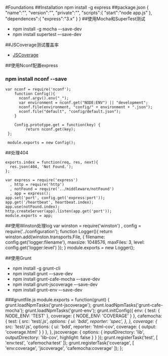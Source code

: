 #Foundations
##Installation
  npm install -g express
##package.json
  	{
        "name":"",
        "version":"",
        "private":"",
        "scripts":{
          "start":"node app.js"
        },
        "dependences":{
          "express":"3.x"
        }
  	}
##使用Mocha和SuperTest测试
  * npm install -g mocha –-save-dev
  * npm install supertest –-save-dev

##JSCoverage测试覆盖率
  * [JSCoverage](http://siliconforks.com/jscoverage/)

##使用Nconf配置express
### npm install nconf --save
  
    var nconf = require('nconf');
        function Config(){
          nconf.argv().env("_");
          var environment = nconf.get("NODE:ENV") || "development";     
          nconf.file(environment, "config/" + environment + ".json");    
          nconf.file("default", "config/default.json");
        }
    
    	Config.prototype.get = function(key) {
     		 return nconf.get(key);
   	 };
    
   	 module.exports = new Config();

##处理404

    exports.index = function(req, res, next){
      res.json(404, 'Not Found.');
    };
    
    var express = require('express')
      , http = require('http')
      , notFound = require('../middleware/notFound')
      , app = express();
    app.set('port', config.get('express:port'));
    app.get('/heartbeat', heartbeat.index);
    app.use(notFound.index);
    http.createServer(app).listen(app.get('port'));
    module.exports = app;

##使用Winston处理log
    var winston = require('winston')
      , config = require('../configuration');
    function Logger(){
      return winston.add(winston.transports.File, {
        filename: config.get('logger:filename'),
        maxsize: 1048576,
        maxFiles: 3,
        level: config.get('logger:level')
      });
    }
    module.exports = new Logger();

##使用Grunt
* npm install -g grunt-cli
* npm install grunt –-save-dev
* npm install grunt-cafe-mocha –-save-dev
* npm install grunt-jscoverage –-save-dev
* npm install grunt-env –-save-dev

###gruntfile.js
    module.exports = function(grunt) {
      grunt.loadNpmTasks('grunt-jscoverage');
      grunt.loadNpmTasks('grunt-cafe-mocha');
      grunt.loadNpmTasks('grunt-env');
      grunt.initConfig({
        env: {
          test: { NODE_ENV: 'TEST' },
          coverage: { NODE_ENV: 'COVERAGE' }
        },
        cafemocha: {
          test: {
          src: 'test/*.js',
          options: {
            ui: 'bdd',
            reporter: 'spec',
          },
        },
        coverage: {
          src: 'test/*.js',
          options: {
            ui: 'bdd',
            reporter: 'html-cov',
            coverage: {
              output: 'coverage.html'
            }
          }
        },
      },
      jscoverage: {
        options: {
          inputDirectory: 'lib',
          outputDirectory: 'lib-cov',
          highlight: false
        }
      }
      });
      grunt.registerTask('test', [ 'env:test', 'cafemocha:test' ]);
      grunt.registerTask('coverage', [ 'env:coverage',
        'jscoverage', 'cafemocha:coverage' ]);
    };
  
